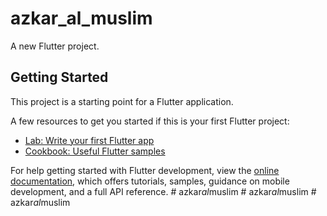 # azkar_al_muslim

A new Flutter project.

## Getting Started

This project is a starting point for a Flutter application.

A few resources to get you started if this is your first Flutter project:

- [Lab: Write your first Flutter app](https://docs.flutter.dev/get-started/codelab)
- [Cookbook: Useful Flutter samples](https://docs.flutter.dev/cookbook)

For help getting started with Flutter development, view the
[online documentation](https://docs.flutter.dev/), which offers tutorials,
samples, guidance on mobile development, and a full API reference.
#   a z k a r _ a l _ m u s l i m  
 #   a z k a r _ a l _ m u s l i m  
 #   a z k a r _ a l _ m u s l i m  
 